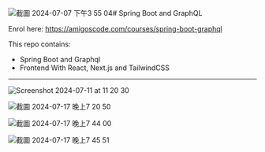 ![截圖 2024-07-07 下午3 55 04](https://github.com/user-attachments/assets/3c13eada-58d6-42db-9c93-ee97a3604fe7)# Spring Boot and GraphQL

Enrol here: https://amigoscode.com/courses/spring-boot-graphql

This repo contains:
- Spring Boot and Graphql
- Frontend With React, Next.js and TailwindCSS

---

![Screenshot 2024-07-11 at 11 20 30](https://github.com/amigoscode/spring-boot-graphql/assets/154710368/0bc4b647-92dd-43af-98fb-fdafa1e05913)


![截圖 2024-07-17 晚上7 20 50](https://github.com/user-attachments/assets/b00d3273-b9f9-4449-b686-ad9de993c891)


![截圖 2024-07-17 晚上7 44 00](https://github.com/user-attachments/assets/26e16c77-8fda-44a6-a29e-b3e29771fcdc)


![截圖 2024-07-17 晚上7 45 51](https://github.com/user-attachments/assets/2789b062-9ae2-404f-9384-941448d3876a)
